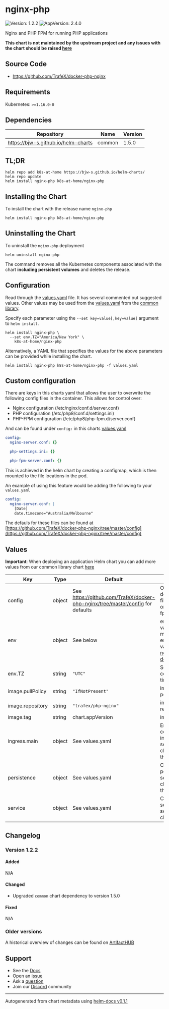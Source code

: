 # nginx-php

![Version: 1.2.2](https://img.shields.io/badge/Version-1.2.2-informational?style=flat-square) ![AppVersion: 2.4.0](https://img.shields.io/badge/AppVersion-2.4.0-informational?style=flat-square)

Nginx and PHP FPM for running PHP applications

**This chart is not maintained by the upstream project and any issues with the chart should be raised [here](https://github.com/k8s-at-home/charts/issues/new/choose)**

## Source Code

* <https://github.com/TrafeX/docker-php-nginx>

## Requirements

Kubernetes: `>=1.16.0-0`

## Dependencies

| Repository | Name | Version |
|------------|------|---------|
| https://bjw-s.github.io/helm-charts | common | 1.5.0 |

## TL;DR

```console
helm repo add k8s-at-home https://bjw-s.github.io/helm-charts/
helm repo update
helm install nginx-php k8s-at-home/nginx-php
```

## Installing the Chart

To install the chart with the release name `nginx-php`

```console
helm install nginx-php k8s-at-home/nginx-php
```

## Uninstalling the Chart

To uninstall the `nginx-php` deployment

```console
helm uninstall nginx-php
```

The command removes all the Kubernetes components associated with the chart **including persistent volumes** and deletes the release.

## Configuration

Read through the [values.yaml](./values.yaml) file. It has several commented out suggested values.
Other values may be used from the [values.yaml](https://github.com/k8s-at-home/library-charts/tree/main/charts/stable/common/values.yaml) from the [common library](https://github.com/k8s-at-home/library-charts/tree/main/charts/stable/common).

Specify each parameter using the `--set key=value[,key=value]` argument to `helm install`.

```console
helm install nginx-php \
  --set env.TZ="America/New York" \
    k8s-at-home/nginx-php
```

Alternatively, a YAML file that specifies the values for the above parameters can be provided while installing the chart.

```console
helm install nginx-php k8s-at-home/nginx-php -f values.yaml
```

## Custom configuration

There are keys in this charts yaml that allows the user to overwrite the following config files in the container.  This allows for control over:

* Nginx configuration (/etc/nginx/conf.d/server.conf)
* PHP configuration (/etc/php8/conf.d/settings.ini)
* PHP-FPM configuration (/etc/php8/php-fpm.d/server.conf)

And can be found under `config:` in this charts [values.yaml](values.yaml)
```yaml
config:
  nginx-server.conf: {}

  php-settings.ini: {}

  php-fpm-server.conf: {}
```

This is achieved in the helm chart by creating a configmap, which is then mounted to the file locations in the pod.

An example of using this feature would be adding the following to your `values.yaml`
```yaml
config:
  nginx-server.conf: |
    [Date]
    date.timezone="Australia/Melbourne"
```

The defauls for these files can be found at [https://github.com/TrafeX/docker-php-nginx/tree/master/config](https://github.com/TrafeX/docker-php-nginx/tree/master/config)

## Values

**Important**: When deploying an application Helm chart you can add more values from our common library chart [here](https://github.com/k8s-at-home/library-charts/tree/main/charts/stable/common)

| Key | Type | Default | Description |
|-----|------|---------|-------------|
| config | object | See https://github.com/TrafeX/docker-php-nginx/tree/master/config for defaults | Overwrites default config files for nginx or php/php-fpm if enabled. |
| env | object | See below | environment variables. See more environment variables in the [nginx-php documentation](https://nginx-php.org/docs). |
| env.TZ | string | `"UTC"` | Set the container timezone |
| image.pullPolicy | string | `"IfNotPresent"` | image pull policy |
| image.repository | string | `"trafex/php-nginx"` | image repository |
| image.tag | string | chart.appVersion | image tag |
| ingress.main | object | See values.yaml | Enable and configure ingress settings for the chart under this key. |
| persistence | object | See values.yaml | Configure persistence settings for the chart under this key. |
| service | object | See values.yaml | Configures service settings for the chart. |

## Changelog

### Version 1.2.2

#### Added

N/A

#### Changed

* Upgraded `common` chart dependency to version 1.5.0

#### Fixed

N/A

### Older versions

A historical overview of changes can be found on [ArtifactHUB](https://artifacthub.io/packages/helm/k8s-at-home/nginx-php?modal=changelog)

## Support

- See the [Docs](https://docs.k8s-at-home.com/our-helm-charts/getting-started/)
- Open an [issue](https://github.com/k8s-at-home/charts/issues/new/choose)
- Ask a [question](https://github.com/k8s-at-home/organization/discussions)
- Join our [Discord](https://discord.gg/sTMX7Vh) community

----------------------------------------------
Autogenerated from chart metadata using [helm-docs v0.1.1](https://github.com/k8s-at-home/helm-docs/releases/v0.1.1)
